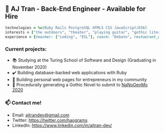 ## 🔮 AJ Tran - Back-End Engineer - Available for Hire

```ruby
technologies = %w(Ruby Rails PostgreSQL HTML5 CSS JavaScript/ES6)
interests = ["the outdoors", "theater", "playing guitar", "gothic literature"]
experience = {teacher: ["coding", "ESL"], coach: "Debate", restaurant_worker: "fullstack"}  
```

### Current projects:

- :books: Studying at the Turing School of Software and Design (Graduating in November 2020)
- :heavy_check_mark: Building database-backed web applications with Ruby
- :art: Building personal web pages for entrepreneurs in my community
- :bat: Procedurally generating a Gothic Novel to submit to [NaNoGenMo 2020](https://nanogenmo.github.io/)

### 📫 Contact me!

- Email: <ajtrandev@gmail.com> 
- Twitter: https://twitter.com/haograms
- LinkedIn: https://www.linkedin.com/in/ajtran-dev/
